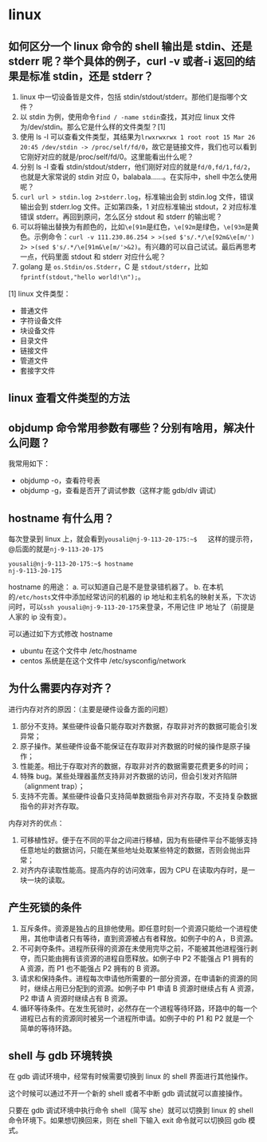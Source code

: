 # linux

## 如何区分一个 linux 命令的 shell 输出是 stdin、还是 stderr 呢？举个具体的例子，curl -v 或者-i 返回的结果是标准 stdin，还是 stderr？

1. linux 中一切设备皆是文件，包括 stdin/stdout/stderr。那他们是指哪个文件？
2. 以 stdin 为例，使用命令`find / -name stdin`查找，其对应 linux 文件为/dev/stdin。那么它是什么样的文件类型？[1]
3. 使用 ls -l 可以查看文件类型，其结果为`lrwxrwxrwx 1 root root 15 Mar 26 20:45 /dev/stdin -> /proc/self/fd/0`，故它是链接文件，我们也可以看到它刚好对应的就是/proc/self/fd/0。这里能看出什么呢？
4. 分别 ls -l 查看 stdin/stdout/stderr，他们刚好对应的就是`fd/0,fd/1,fd/2`，也就是大家常说的 stdin 对应 0，balabala……。在实际中，shell 中怎么使用呢？
5. `curl url > stdin.log 2>stderr.log`，标准输出会到 stdin.log 文件，错误输出会到 stderr.log 文件。正如第四条，1 对应标准输出 stdout，2 对应标准错误 stderr。再回到原问，怎么区分 stdout 和 stderr 的输出呢？
6. 可以将输出替换为有颜色的，比如`\e[91m`是红色，`\e[92m`是绿色，`\e[93m`是黄色。示例命令：`curl -v 111.230.86.254 > >(sed $'s/.*/\e[92m&\e[m/')  2> >(sed $'s/.*/\e[91m&\e[m/'>&2)`。有兴趣的可以自己试试。最后再思考一点，代码里面 stdout 和 stderr 对应什么呢？
7. golang 是 `os.Stdin/os.Stderr`，C 是 `stdout/stderr`，比如`fprintf(stdout,"hello world!\n");`。

[1] linux 文件类型：
- 普通文件
- 字符设备文件
- 块设备文件
- 目录文件
- 链接文件
- 管道文件
- 套接字文件

## linux 查看文件类型的方法

## objdump 命令常用参数有哪些？分别有啥用，解决什么问题？

我常用如下：

- objdump -o，查看符号表
- objdump -g，查看是否开了调试参数（这样才能 gdb/dlv 调试）

## hostname 有什么用？

每次登录到 linux 上，就会看到`yousali@nj-9-113-20-175:~$   `这样的提示符，@后面的就是`nj-9-113-20-175`

```
yousali@nj-9-113-20-175:~$ hostname
nj-9-113-20-175
```

hostname 的用途：
a. 可以知道自己是不是登录错机器了。
b. 在本机的`/etc/hosts`文件中添加经常访问的机器的 ip 地址和主机名的映射关系，下次访问时，可以`ssh yousali@nj-9-113-20-175`来登录，不用记住 IP 地址了（前提是人家的 ip 没有变）。

可以通过如下方式修改 hostname
- ubuntu 在这个文件中  /etc/hostname
- centos 系统是在这个文件中 /etc/sysconfig/network 

## 为什么需要内存对齐？

进行内存对齐的原因：（主要是硬件设备方面的问题）

1. 部分不支持。某些硬件设备只能存取对齐数据，存取非对齐的数据可能会引发异常；
2. 原子操作。某些硬件设备不能保证在存取非对齐数据的时候的操作是原子操作；
3. 性能差。相比于存取对齐的数据，存取非对齐的数据需要花费更多的时间；
4. 特殊 bug。某些处理器虽然支持非对齐数据的访问，但会引发对齐陷阱（alignment trap）；
5. 支持不完善。某些硬件设备只支持简单数据指令非对齐存取，不支持复杂数据指令的非对齐存取。

内存对齐的优点：

1. 可移植性好。便于在不同的平台之间进行移植，因为有些硬件平台不能够支持任意地址的数据访问，只能在某些地址处取某些特定的数据，否则会抛出异常；
2. 对齐内存读取性能高。提高内存的访问效率，因为 CPU 在读取内存时，是一块一块的读取。

## 产生死锁的条件

1. 互斥条件。资源是独占的且排他使用。即任意时刻一个资源只能给一个进程使用，其他申请者只有等待，直到资源被占有者释放。如例子中的Ａ，Ｂ资源。
2. 不可剥夺条件。进程所获得的资源在未使用完毕之前，不能被其他进程强行剥夺，而只能由拥有该资源的进程自愿释放。如例子中 P2 不能强占 P1 拥有的 A 资源，而 P1 也不能强占 P2 拥有的 B 资源。
3. 请求和保持条件。进程每次申请他所需要的一部分资源，在申请新的资源的同时，继续占用已分配到的资源。如例子中 P1 申请 B 资源时继续占有 A 资源，P2 申请 A 资源时继续占有 B 资源。
4. 循环等待条件。在发生死锁时，必然存在一个进程等待环路，环路中的每一个进程已占有的资源同时被另一个进程所申请。如例子中的 P1 和 P2 就是一个简单的等待环路。

## shell 与 gdb 环境转换

在 gdb 调试环境中，经常有时候需要切换到 linux 的 shell 界面进行其他操作。

这个时候可以通过不开一个新的 shell 或者不中断 gdb 调试就可以直接操作。

只要在 gdb 调试环境中执行命令 shell（简写 she）就可以切换到 linux 的 shell 命令环境下。如果想切换回来，则在 shell 下输入 exit 命令就可以切换回 gdb 模式。